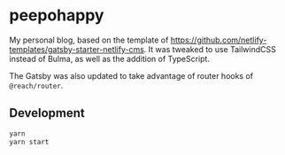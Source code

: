 # peepohappy

My personal blog, based on the template of https://github.com/netlify-templates/gatsby-starter-netlify-cms. It was tweaked to use TailwindCSS instead of Bulma, as well as the addition of TypeScript.

The Gatsby was also updated to take advantage of router hooks of `@reach/router`.

## Development

```sh
yarn
yarn start
```

